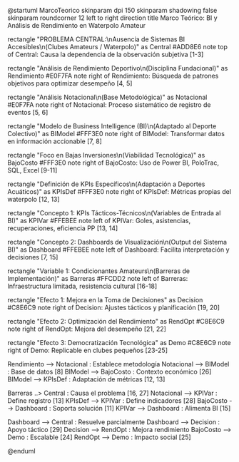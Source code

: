@startuml MarcoTeorico
skinparam dpi 150
skinparam shadowing false
skinparam roundcorner 12
left to right direction
title Marco Teórico: BI y Análisis de Rendimiento en Waterpolo Amateur

rectangle "PROBLEMA CENTRAL:\nAusencia de Sistemas BI Accesibles\n(Clubes Amateurs / Waterpolo)" as Central #ADD8E6
note top of Central: Causa la dependencia de la observación subjetiva [1-3]

rectangle "Análisis de Rendimiento Deportivo\n(Disciplina Fundacional)" as Rendimiento #E0F7FA
note right of Rendimiento: Búsqueda de patrones objetivos para optimizar desempeño [4, 5]

rectangle "Análisis Notacional\n(Base Metodológica)" as Notacional #E0F7FA
note right of Notacional: Proceso sistemático de registro de eventos [5, 6]

rectangle "Modelo de Business Intelligence (BI)\n(Adaptado al Deporte Colectivo)" as BIModel #FFF3E0
note right of BIModel: Transformar datos en información accionable [7, 8]

rectangle "Foco en Bajas Inversiones\n(Viabilidad Tecnológica)" as BajoCosto #FFF3E0
note right of BajoCosto: Uso de Power BI, PoloTrac, SQL, Excel [9-11]

rectangle "Definición de KPIs Específicos\n(Adaptación a Deportes Acuáticos)" as KPIsDef #FFF3E0
note right of KPIsDef: Métricas propias del waterpolo [12, 13]

rectangle "Concepto 1: KPIs Tácticos-Técnicos\n(Variables de Entrada al BI)" as KPIVar #FFEBEE
note left of KPIVar: Goles, asistencias, recuperaciones, eficiencia PP [13, 14]

rectangle "Concepto 2: Dashboards de Visualización\n(Output del Sistema BI)" as Dashboard #FFEBEE
note left of Dashboard: Facilita interpretación y decisiones [7, 15]

rectangle "Variable 1: Condicionantes Amateurs\n(Barreras de Implementación)" as Barreras #FFCDD2
note left of Barreras: Infraestructura limitada, resistencia cultural [16-18]

rectangle "Efecto 1: Mejora en la Toma de Decisiones" as Decision #C8E6C9
note right of Decision: Ajustes tácticos y planificación [19, 20]

rectangle "Efecto 2: Optimización del Rendimiento" as RendOpt #C8E6C9
note right of RendOpt: Mejora del desempeño [21, 22]

rectangle "Efecto 3: Democratización Tecnológica" as Demo #C8E6C9
note right of Demo: Replicable en clubes pequeños [23-25]

Rendimiento --> Notacional : Establece metodología
Notacional --> BIModel : Base de datos [8]
BIModel --> BajoCosto : Contexto económico [26]
BIModel --> KPIsDef : Adaptación de métricas [12, 13]

Barreras ..> Central : Causa el problema [16, 27]
Notacional --> KPIVar : Define registro [13]
KPIsDef --> KPIVar : Define indicadores [28]
BajoCosto --> Dashboard : Soporta solución [11]
KPIVar --> Dashboard : Alimenta BI [15]

Dashboard --> Central : Resuelve parcialmente
Dashboard --> Decision : Apoyo táctico [29]
Decision --> RendOpt : Mejora rendimiento
BajoCosto --> Demo : Escalable [24]
RendOpt --> Demo : Impacto social [25]

@enduml